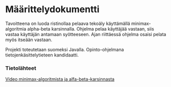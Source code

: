 # Määrittelydokumentti

Tavoitteena on luoda ristinollaa pelaava tekoäly käyttämällä minimax-algoritmia alpha-beta karsinnalla. Ohjelma pelaa käyttäjää vastaan, siis vastaa käyttäjän antamaan syötteeseen. Ajan riittäessä ohjelma osaisi pelata myös itseään vastaan.

Projekti toteutetaan suomeksi Javalla. Opinto-ohjelmana tietojenkäsittelytieteen kandidaatti.



### Tietolähteet
[Video minimax-algoritmista ja alfa-beta-karsinnasta](https://www.youtube.com/watch?v=l-hh51ncgDI&ab_channel=SebastianLague) 